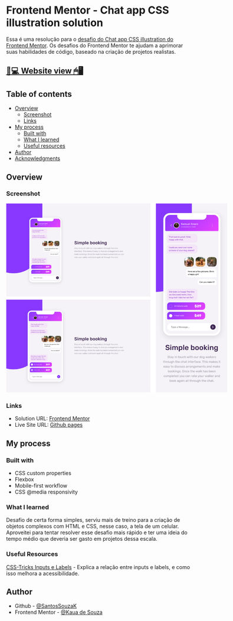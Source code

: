 # Frontend Mentor - Chat app CSS illustration solution

Essa é uma resolução para o [desafio do Chat app CSS illustration do Frontend Mentor](https://www.frontendmentor.io/challenges/chat-app-css-illustration-O5auMkFqY). Os desafios do Frontend Mentor te ajudam a aprimorar suas habilidades de código, baseado na criação de projetos realistas.

## [📃💻 Website view 🖱🖥](https://souzasantosk.github.io/Frontend-Mentor/Chat%20App%20Illustration)

## Table of contents

- [Overview](#overview)
  - [Screenshot](#screenshot)
  - [Links](#links)
- [My process](#my-process)
  - [Built with](#built-with)
  - [What I learned](#what-i-learned)
  - [Useful resources](#useful-resources)
- [Author](#author)
- [Acknowledgments](#acknowledgments)

## Overview

### Screenshot

<img src="./screenshots/results-grid.png" style="max-width: 600px">

### Links

- Solution URL: [Frontend Mentor](https://www.frontendmentor.io/solutions/chat-app-illustration-html-and-css-4sz7CFnpfQ)
- Live Site URL: [Github pages](https://souzasantosk.github.io/Frontend-Mentor/Chat%20App%20Illustration)

## My process

### Built with

- CSS custom properties
- Flexbox
- Mobile-first workflow
- CSS @media responsivity

### What I learned

Desafio de certa forma simples, serviu mais de treino para a criação de objetos complexos com HTML e CSS, nesse caso, a tela de um celular. Aproveitei para tentar resolver esse desafio mais rápido e ter uma ideia do tempo médio que deveria ser gasto em projetos dessa escala.

### Useful Resources

[CSS-Tricks Inputs e Labels](https://css-tricks.com/html-inputs-and-labels-a-love-story/) - Explica a relação entre inputs e labels, e como isso melhora a acessibilidade.

## Author

- Github - [@SantosSouzaK](https://github.com/SouzaSantosK)
- Frontend Mentor - [@Kaua de Souza](https://www.frontendmentor.io/profile/SouzaSantosK)
